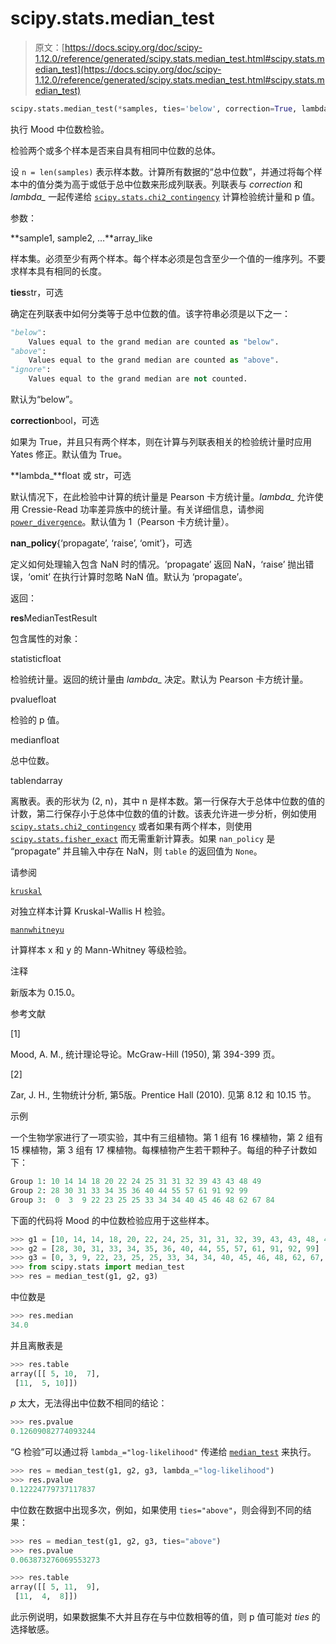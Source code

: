 # scipy.stats.median_test

> 原文：[https://docs.scipy.org/doc/scipy-1.12.0/reference/generated/scipy.stats.median_test.html#scipy.stats.median_test](https://docs.scipy.org/doc/scipy-1.12.0/reference/generated/scipy.stats.median_test.html#scipy.stats.median_test)

```py
scipy.stats.median_test(*samples, ties='below', correction=True, lambda_=1, nan_policy='propagate')
```

执行 Mood 中位数检验。

检验两个或多个样本是否来自具有相同中位数的总体。

设 `n = len(samples)` 表示样本数。计算所有数据的“总中位数”，并通过将每个样本中的值分类为高于或低于总中位数来形成列联表。列联表与 *correction* 和 *lambda_* 一起传递给 [`scipy.stats.chi2_contingency`](scipy.stats.chi2_contingency.html#scipy.stats.chi2_contingency "scipy.stats.chi2_contingency") 计算检验统计量和 p 值。

参数：

**sample1, sample2, …**array_like

样本集。必须至少有两个样本。每个样本必须是包含至少一个值的一维序列。不要求样本具有相同的长度。

**ties**str，可选

确定在列联表中如何分类等于总中位数的值。该字符串必须是以下之一：

```py
"below":
    Values equal to the grand median are counted as "below".
"above":
    Values equal to the grand median are counted as "above".
"ignore":
    Values equal to the grand median are not counted. 
```

默认为“below”。

**correction**bool，可选

如果为 True，并且只有两个样本，则在计算与列联表相关的检验统计量时应用 Yates 修正。默认值为 True。

**lambda_**float 或 str，可选

默认情况下，在此检验中计算的统计量是 Pearson 卡方统计量。*lambda_* 允许使用 Cressie-Read 功率差异族中的统计量。有关详细信息，请参阅 [`power_divergence`](scipy.stats.power_divergence.html#scipy.stats.power_divergence "scipy.stats.power_divergence")。默认值为 1（Pearson 卡方统计量）。

**nan_policy**{‘propagate’, ‘raise’, ‘omit’}，可选

定义如何处理输入包含 NaN 时的情况。‘propagate’ 返回 NaN，‘raise’ 抛出错误，‘omit’ 在执行计算时忽略 NaN 值。默认为 ‘propagate’。

返回：

**res**MedianTestResult

包含属性的对象：

statisticfloat

检验统计量。返回的统计量由 *lambda_* 决定。默认为 Pearson 卡方统计量。

pvaluefloat

检验的 p 值。

medianfloat

总中位数。

tablendarray

离散表。表的形状为 (2, n)，其中 n 是样本数。第一行保存大于总体中位数的值的计数，第二行保存小于总体中位数的值的计数。该表允许进一步分析，例如使用 [`scipy.stats.chi2_contingency`](scipy.stats.chi2_contingency.html#scipy.stats.chi2_contingency "scipy.stats.chi2_contingency") 或者如果有两个样本，则使用 [`scipy.stats.fisher_exact`](scipy.stats.fisher_exact.html#scipy.stats.fisher_exact "scipy.stats.fisher_exact") 而无需重新计算表。如果 `nan_policy` 是 “propagate” 并且输入中存在 NaN，则 `table` 的返回值为 `None`。

请参阅

[`kruskal`](scipy.stats.kruskal.html#scipy.stats.kruskal "scipy.stats.kruskal")

对独立样本计算 Kruskal-Wallis H 检验。

[`mannwhitneyu`](scipy.stats.mannwhitneyu.html#scipy.stats.mannwhitneyu "scipy.stats.mannwhitneyu")

计算样本 x 和 y 的 Mann-Whitney 等级检验。

注释

新版本为 0.15.0。

参考文献

[1]

Mood, A. M., 统计理论导论。McGraw-Hill (1950), 第 394-399 页。

[2]

Zar, J. H., 生物统计分析, 第5版。Prentice Hall (2010). 见第 8.12 和 10.15 节。

示例

一个生物学家进行了一项实验，其中有三组植物。第 1 组有 16 棵植物，第 2 组有 15 棵植物，第 3 组有 17 棵植物。每棵植物产生若干颗种子。每组的种子计数如下：

```py
Group 1: 10 14 14 18 20 22 24 25 31 31 32 39 43 43 48 49
Group 2: 28 30 31 33 34 35 36 40 44 55 57 61 91 92 99
Group 3:  0  3  9 22 23 25 25 33 34 34 40 45 46 48 62 67 84 
```

下面的代码将 Mood 的中位数检验应用于这些样本。

```py
>>> g1 = [10, 14, 14, 18, 20, 22, 24, 25, 31, 31, 32, 39, 43, 43, 48, 49]
>>> g2 = [28, 30, 31, 33, 34, 35, 36, 40, 44, 55, 57, 61, 91, 92, 99]
>>> g3 = [0, 3, 9, 22, 23, 25, 25, 33, 34, 34, 40, 45, 46, 48, 62, 67, 84]
>>> from scipy.stats import median_test
>>> res = median_test(g1, g2, g3) 
```

中位数是

```py
>>> res.median
34.0 
```

并且离散表是

```py
>>> res.table
array([[ 5, 10,  7],
 [11,  5, 10]]) 
```

*p* 太大，无法得出中位数不相同的结论：

```py
>>> res.pvalue
0.12609082774093244 
```

“G 检验”可以通过将 `lambda_="log-likelihood"` 传递给 [`median_test`](#scipy.stats.median_test "scipy.stats.median_test") 来执行。

```py
>>> res = median_test(g1, g2, g3, lambda_="log-likelihood")
>>> res.pvalue
0.12224779737117837 
```

中位数在数据中出现多次，例如，如果使用 `ties="above"`，则会得到不同的结果：

```py
>>> res = median_test(g1, g2, g3, ties="above")
>>> res.pvalue
0.063873276069553273 
```

```py
>>> res.table
array([[ 5, 11,  9],
 [11,  4,  8]]) 
```

此示例说明，如果数据集不大并且存在与中位数相等的值，则 p 值可能对 *ties* 的选择敏感。
